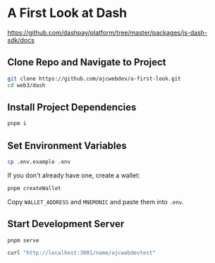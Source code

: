 # A First Look at Dash

https://github.com/dashpay/platform/tree/master/packages/js-dash-sdk/docs

## Clone Repo and Navigate to Project

```bash
git clone https://github.com/ajcwebdev/a-first-look.git
cd web3/dash
```

## Install Project Dependencies

```bash
pnpm i
```

## Set Environment Variables

```bash
cp .env.example .env
```

If you don't already have one, create a wallet:

```bash
pnpm createWallet
```

Copy `WALLET_ADDRESS` and `MNEMONIC` and paste them into `.env`.

## Start Development Server

```bash
pnpm serve
```

```bash
curl "http://localhost:3001/name/ajcwebdevtest"
```